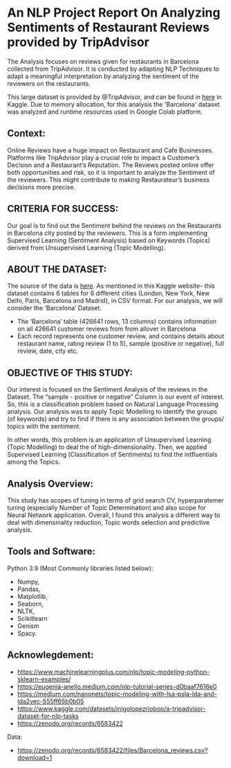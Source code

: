 # An NLP Project Report On Analyzing Sentiments of Restaurant Reviews provided by TripAdvisor

The Analysis focuses  on reviews given for restaurants in Barcelona collected from TripAdvisor. It is conducted by adapting NLP Techniques to adapt a meaningful interpretation by analyzing the sentiment of the reviewers on the restaurants.

This large dataset is provided by @TripAdvisor, and can be found in [here](https://www.kaggle.com/datasets/inigolopezrioboo/a-tripadvisor-dataset-for-nlp-tasks) in Kaggle. Due to memory allocation, for this analysis the 'Barcelona' dataset was analyzed and runtime resources used in Google Colab platform.

## Context:
Online Reviews have a huge impact on Restaurant and Cafe Businesses. Platforms like TripAdvisor play a crucial role to impact a Customer’s Decision and a Restaurant’s Reputation. The Reviews posted online offer both opportunities and risk, so it is important to analyze the Sentiment of the reviewers. This might contribute to making Restaurateur’s business decisions more precise.

## CRITERIA FOR SUCCESS:
Our goal is to find out the Sentiment behind the reviews on the Restaurants in Barcelona city posted by the reviewers. This is a form implementing Supervised Learning (Sentiment Analysis) based on Keywords (Topics) derived from Unsupervised Learning (Topic Modelling).

## ABOUT THE DATASET:
The source of the data is [here](https://www.kaggle.com/datasets/inigolopezrioboo/a-tripadvisor-dataset-for-nlp-tasks). As mentioned in this Kaggle website- this dataset contains 6 tables for 6 different cities (London, New York, New Delhi, Paris, Barcelona and Madrid), in CSV format. For our analysis, we will consider the ‘Barcelona’ Dataset.
* The ‘Barcelona’ table (426641 rows, 13 columns) contains information on all 426641 customer reviews from from allover in Barcelona
* Each record represents one customer review, and contains details about restaurant name, rating review (1 to 5), sample (positive or negative), full review, date, city etc.

## OBJECTIVE OF THIS STUDY:
Our interest is focused on the Sentiment Analysis of the reviews in the Dataset. The “sample - positive or negative” Column is our event of interest. So, this is a classification problem based on Natural Language Processing analysis. Our analysis was to apply Topic Modelling to identify the groups (of keywords) and try to find if there is any association between the groups/ topics with the sentiment.

In other words, this problem is an application of Unsupervised Learning (Topic Modelling) to deal the of high-dimensionality. Then, we applied Supervised Learning (Classification of Sentiments) to find the intfluentials among the Topics.

## Analysis Overview:
This study has scopes of tuning in terms of grid search CV, hyperparatemer tuning (especially Number of Topic Determination) and also scope for Neural Network application. Overall, I found this analysis a different way to deal with dimensinality reduction, Topic words selection and predictive analysis.

## Tools and Software: 

Python 3.9 (Most Commonly libraries listed below):
* Numpy,
* Pandas,
* Matplotlib,
* Seaborn,
* NLTK,
* Scikitlearn
* Genism
* Spacy.

## Acknowlegdement:

* https://www.machinelearningplus.com/nlp/topic-modeling-python-sklearn-examples/
* https://eugenia-anello.medium.com/nlp-tutorial-series-d0baaf7616e0
* https://medium.com/nanonets/topic-modeling-with-lsa-psla-lda-and-lda2vec-555ff65b0b05
* https://www.kaggle.com/datasets/inigolopezrioboo/a-tripadvisor-dataset-for-nlp-tasks
* https://zenodo.org/records/6583422

Data:
* https://zenodo.org/records/6583422/files/Barcelona_reviews.csv?download=1
  


